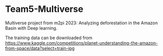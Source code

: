 # Team5-Multiverse
Multiverse project from m2pi 2023: Analyzing deforestation in the Amazon Basin with Deep learning.

The training data can be downloaded from https://www.kaggle.com/competitions/planet-understanding-the-amazon-from-space/data?select=train-jpg
